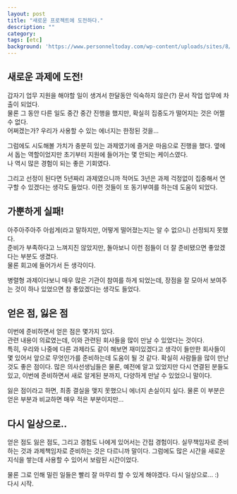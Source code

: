 ```yaml
---
layout: post
title: "새로운 프로젝트에 도전하다."
description: ""
category:
tags: [etc]
background: 'https://www.personneltoday.com/wp-content/uploads/sites/8/2009/09/failure.jpg'
---
```


## 새로운 과제에 도전!
갑자기 업무 지원을 해야할 일이 생겨서 한달동안 익숙하지 않은(?) 문서 작업 업무에 차출이 되었다.  
물론 그 동안 다른 일도 중간 중간 진행을 했지만, 확실히 집중도가 떨어지는 것은 어쩔 수 없다.  
어쩌겠는가? 우리가 사용할 수 있는 에너지는 한정된 것을...

그럼에도 시도해볼 가치가 충분히 있는 과제였기에 즐거운 마음으로 진행을 했다.
옆에서 돕는 역할이었지만 초기부터 지원에 들어가는 몇 안되는 케이스였다.  
나 역시 많은 경험이 되는 좋은 기회였다. 

그리고 선정이 된다면 5년짜리 과제였으니까 적어도 3년은 과제 걱정없이 집중해서 연구할 수 있겠다는 생각도 들었다.
이런 것들이 또 동기부여를 하는데 도움이 되었다.

## 가뿐하게 실패!
아주아주아주 아쉽게(라고 말하지만, 어떻게 떨어졌는지는 알 수 없으니) 선정되지 못했다.  
준비가 부족하다고 느껴지진 않았지만, 돌아보니 이런 점들이 더 잘 준비됐으면 좋았겠다는 부분도 생겼다.  
물론 회고에 들어가서 든 생각이다.  

병렬형 과제이다보니 매우 많은 기관이 참여를 하게 되었는데, 장점을 잘 모아서 보여주는 것이 하나 있었으면 참 좋았겠다는 생각도 들었다.


## 얻은 점, 잃은 점
이번에 준비하면서 얻은 점은 몇가지 있다.  
관련 내용이 의료였는데, 이와 관련된 회사들을 많이 만날 수 있었다는 것이다.  
특히, 우리와 나중에 다른 과제라도 같이 해보면 재미있겠다고 생각이 들만한 회사들이 몇 있어서 앞으로 무엇인가를 준비하는데 도움이 될 것 같다.
확실히 사람들을 많이 만난 것도 좋은 점이다. 많은 의사선생님들은 물론, 예전에 알고 있었지만 다시 연결된 분들도 있고, 이번에 준비하면서 새로 알게된 분까지,
다양하게 만날 수 있었으니 말이다.

잃은 점이라고 하면, 최종 결실을 맺지 못했으니 에너지 손실이지 싶다. 물론 이 부분은 얻은 부분과 비교하면 매우 적은 부분이지만...



## 다시 일상으로..
얻은 점도 잃은 점도, 그리고 경험도 나에게 있어서는 간접 경험이다. 실무책임자로 준비하는 것과 과제책임자로 준비하는 것은 다르니까 말이다. 
그럼에도 많은 시간을 새로운 지식을 쌓는데 사용할 수 있어서 보람된 시간이었다. 

물론 그로 인해 밀린 일들은 빨리 잘 마무리 할 수 있게 해야겠다. 
다시 일상으로... :)  
다시 시작.
